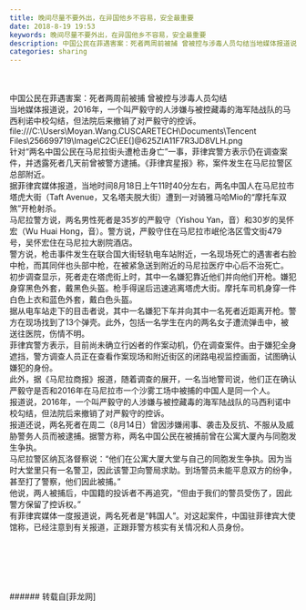 ```yaml
---
title: 晚间尽量不要外出，在异国他乡不容易，安全最重要
date: 2018-8-19 19:53
keywords: 晚间尽量不要外出，在异国他乡不容易，安全最重要
description: 中国公民在菲遇害案：死者两周前被捕 曾被控与涉毒人员勾结当地媒体报道说，2016年，一个叫严毅守的人涉嫌与被控藏毒的海军陆战队的马西利诺中校勾结，但法院后来撤销了对严毅守的控诉。file:///C:\Users\Moyan.Wang.CUSCARETECH\Documents\Tencent Files\256699719\Image\C2C\EE(]@625ZIA11F7R3JD8VLH.png针对“两名中国公民在马尼拉街头遭枪击身亡”一事，菲律宾警方表示仍在调查案件，并透露死者几天前曾被警方逮捕。《菲律宾星报》称，案件发生在马尼拉警区总部附近。据菲律宾媒体报道，当地时间8月18日上午11时40分左右，两名中国人在马尼拉市塔虎大街（Taft Avenue，又名塔夫脱大街）遭到一对骑雅马哈Mio的“摩托车双煞”开枪射杀。马尼拉警方说，两名男性死者是35岁的严毅守（Yishou Yan，音）和30岁的吴怀宏（Wu Huai Hong，音）。警方说，严毅守住在马尼拉市岷伦洛区雪文街479号，吴怀宏住在马尼拉大剧院酒店。警方说，枪击事件发生在联合国大街轻轨电车站附近，一名现场死亡的遇害者右脸中枪，而其同伴也头部中枪，在被紧急送到附近的马尼拉医疗中心后不治死亡。初步调查显示，死者走在塔虎街上时，其中一名嫌犯靠近他们并向他们开枪。嫌犯身穿黑色外套，戴黑色头盔。枪手得逞后迅速逃离塔虎大街。摩托车司机身穿一件白色上衣和蓝色外套，戴白色头盔。据从电车站走下的目击者说，其中一名嫌犯下车并向其中一名死者近距离开枪。警方在现场找到了13个弹壳。此外，包括一名学生在内的两名女子遭流弹击中，被送往医院，伤情不明。菲律宾警方表示，目前尚未确立行凶者的作案动机，仍在调查案件。由于嫌犯全身遮挡，警方调查人员正在查看作案现场和附近街区的闭路电视监控画面，试图确认嫌犯的身份。此外，据《马尼拉商报》报道，随着调查的展开，一名当地警司说，他们正在确认严毅守是否和2016年在马尼拉市一个沙雾工场中被捕的中国人是同一个人。报道说，2016年，一个叫严毅守的人涉嫌与被控藏毒的海军陆战队的马西利诺中校勾结，但法院后来撤销了对严毅守的控诉。报道还说，两名死者在周二（8月14日）曾因涉嫌闹事、袭击及反抗、不服从及威胁警务人员而被逮捕。据警方称，两名中国公民在被捕前曾在公寓大厦內与同胞发生争执。马尼拉警区纳瓦洛督察说：“他们在公寓大厦大堂与自己的同胞发生争执。因为当时大堂里只有一名警卫，因此该警卫向警局求助。到场警员未能平息双方的纷争，甚至打了警察，他们因此被捕。”他说，两人被捕后，中国籍的投诉者不再追究，“但由于我们的警员受伤了，因此警方保留了控诉权。”有菲律宾媒体一度报道说，两名死者是“韩国人”。对这起案件，中国驻菲律宾大使馆称，已经注意到有关报道，正跟菲警方核实有关情况和人员身份。
categories: sharing
---
```

<td class="t_f" id="postmessage_1662817"><br/>
<br/>
中国公民在菲遇害案：死者两周前被捕 曾被控与涉毒人员勾结<br/>
当地媒体报道说，2016年，一个叫严毅守的人涉嫌与被控藏毒的海军陆战队的马西利诺中校勾结，但法院后来撤销了对严毅守的控诉。file:///C:\Users\Moyan.Wang.CUSCARETECH\Documents\Tencent Files\256699719\Image\C2C\EE(]@625ZIA11F7R3JD8VLH.png<br/>
针对“两名中国公民在马尼拉街头遭枪击身亡”一事，菲律宾警方表示仍在调查案件，并透露死者几天前曾被警方逮捕。《菲律宾星报》称，案件发生在马尼拉警区总部附近。<br/>
据菲律宾媒体报道，当地时间8月18日上午11时40分左右，两名中国人在马尼拉市塔虎大街（Taft Avenue，又名塔夫脱大街）遭到一对骑雅马哈Mio的“摩托车双煞”开枪射杀。<br/>
马尼拉警方说，两名男性死者是35岁的严毅守（Yishou Yan，音）和30岁的吴怀宏（Wu Huai Hong，音）。警方说，严毅守住在马尼拉市岷伦洛区雪文街479号，吴怀宏住在马尼拉大剧院酒店。<br/>
警方说，枪击事件发生在联合国大街轻轨电车站附近，一名现场死亡的遇害者右脸中枪，而其同伴也头部中枪，在被紧急送到附近的马尼拉医疗中心后不治死亡。<br/>
初步调查显示，死者走在塔虎街上时，其中一名嫌犯靠近他们并向他们开枪。嫌犯身穿黑色外套，戴黑色头盔。枪手得逞后迅速逃离塔虎大街。摩托车司机身穿一件白色上衣和蓝色外套，戴白色头盔。<br/>
据从电车站走下的目击者说，其中一名嫌犯下车并向其中一名死者近距离开枪。警方在现场找到了13个弹壳。此外，包括一名学生在内的两名女子遭流弹击中，被送往医院，伤情不明。<br/>
菲律宾警方表示，目前尚未确立行凶者的作案动机，仍在调查案件。由于嫌犯全身遮挡，警方调查人员正在查看作案现场和附近街区的闭路电视监控画面，试图确认嫌犯的身份。<br/>
此外，据《马尼拉商报》报道，随着调查的展开，一名当地警司说，他们正在确认严毅守是否和2016年在马尼拉市一个沙雾工场中被捕的中国人是同一个人。<br/>
报道说，2016年，一个叫严毅守的人涉嫌与被控藏毒的海军陆战队的马西利诺中校勾结，但法院后来撤销了对严毅守的控诉。<br/>
报道还说，两名死者在周二（8月14日）曾因涉嫌闹事、袭击及反抗、不服从及威胁警务人员而被逮捕。据警方称，两名中国公民在被捕前曾在公寓大厦內与同胞发生争执。<br/>
马尼拉警区纳瓦洛督察说：“他们在公寓大厦大堂与自己的同胞发生争执。因为当时大堂里只有一名警卫，因此该警卫向警局求助。到场警员未能平息双方的纷争，甚至打了警察，他们因此被捕。”<br/>
他说，两人被捕后，中国籍的投诉者不再追究，“但由于我们的警员受伤了，因此警方保留了控诉权。”<br/>
有菲律宾媒体一度报道说，两名死者是“韩国人”。对这起案件，中国驻菲律宾大使馆称，已经注意到有关报道，正跟菲警方核实有关情况和人员身份。<br/>
<br/>
<br/>
<br/>
<br/>
<br/>
<br/>
</td>
###### 转载自[菲龙网]